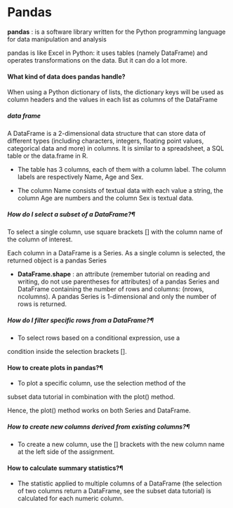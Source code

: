 # Pandas

**pandas** : is a software library written for the Python programming language for data manipulation and analysis


pandas is like Excel in Python: it uses tables (namely DataFrame) and operates transformations on the data. But it can do a lot more.

#### What kind of data does pandas handle?


When using a Python dictionary of lists, the dictionary keys will be used as column headers and the values in each list as columns of the DataFrame   



##### data frame 

A DataFrame is a 2-dimensional data structure that can store data of different types (including characters, integers, floating point values, categorical data and more) in columns. It is similar to a spreadsheet, a SQL table or the data.frame in R.


* The table has 3 columns, each of them with a column label. The column labels are respectively Name, Age and Sex.

* The column Name consists of textual data with each value a string, the column Age are numbers and the column Sex is textual data.

##### How do I select a subset of a DataFrame?¶
To select a single column, use square brackets [] with the column name of the column of interest.

Each column in a DataFrame is a Series. As a single column is selected, the returned object is a pandas Series

* **DataFrame.shape** :
 an attribute (remember tutorial on reading and writing, do not use parentheses for attributes) of a pandas Series and DataFrame containing the number of rows and columns: (nrows, ncolumns).
  A pandas Series is 1-dimensional and only the number of rows is returned.


 ##### How do I filter specific rows from a DataFrame?¶


* To select rows based on a conditional expression, use a 

condition inside the selection brackets [].

#### How to create plots in pandas?¶ 
* To plot a specific column, use the selection method of the 

subset data tutorial in combination with the plot() method. 

Hence, the plot() method works on both Series and DataFrame.


##### How to create new columns derived from existing columns?¶

* To create a new column, use the [] brackets with the new column name at the left side of the assignment.

#### How to calculate summary statistics?¶

* The statistic applied to multiple columns of a DataFrame (the selection of two columns return a DataFrame, see the subset data tutorial) is calculated for each numeric column.



